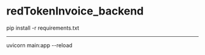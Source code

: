 # redTokenInvoice_backend

pip install -r requirements.txt
____________________________________
uvicorn main:app --reload

